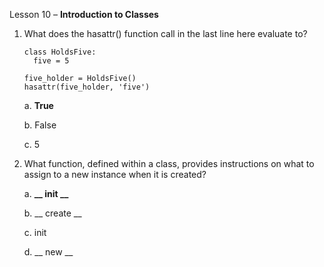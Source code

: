 Lesson 10 – **Introduction to Classes**

1.	What does the hasattr() function call in the last line here evaluate to?

        class HoldsFive:
          five = 5

        five_holder = HoldsFive()
        hasattr(five_holder, 'five')

      a.      **True**
      
      b.      False
      
      c.	5

2.	What function, defined within a class, provides instructions on what to assign to a new instance when it is created?

      a.      **__ init __**

      b.        __ create __
       
      c.	init

      d.	__ new __
